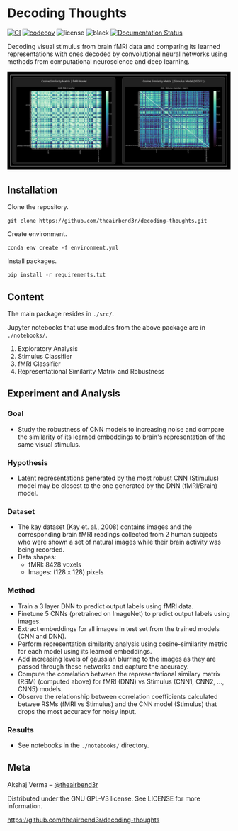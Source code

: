# Decoding Thoughts

[![CI](https://github.com/theairbend3r/decoding-thoughts/actions/workflows/gh-actions-ci.yml/badge.svg)](https://github.com/theairbend3r/decoding-thoughts/actions/workflows/gh-actions-ci.yml) [![codecov](https://codecov.io/gh/theairbend3r/decoding-thoughts/branch/main/graph/badge.svg?token=XHMQYQ4MFX)](https://codecov.io/gh/theairbend3r/decoding-thoughts) ![license](https://img.shields.io/github/license/theairbend3r/decoding-thoughts?color=lightgrey) ![black](https://img.shields.io/badge/code%20style-black-black) [![Documentation Status](https://readthedocs.org/projects/decoding-thoughts/badge/?version=latest)](https://decoding-thoughts.readthedocs.io/en/latest/?badge=latest)

Decoding visual stimulus from brain fMRI data and comparing its learned representations with ones decoded by convolutional neural networks using methods from computational neuroscience and deep learning.

![decoding-thoughts](./docs/decoding-thoughts.png)

## Installation

Clone the repository.

```
git clone https://github.com/theairbend3r/decoding-thoughts.git
```

Create environment.

```
conda env create -f environment.yml
```

Install packages.

```
pip install -r requirements.txt
```

## Content

The main package resides in `./src/`.

Jupyter notebooks that use modules from the above package are in `./notebooks/`.

1. Exploratory Analysis
2. Stimulus Classifier
3. fMRI Classifier
4. Representational Similarity Matrix and Robustness

## Experiment and Analysis

### Goal

- Study the robustness of CNN models to increasing noise and compare the similarity of its learned embeddings to brain's representation of the same visual stimulus.

### Hypothesis

- Latent representations generated by the most robust CNN (Stimulus) model may be closest to the one generated by the DNN (fMRI/Brain) model.

### Dataset

- The kay dataset (Kay et. al., 2008) contains images and the corresponding brain fMRI readings collected from 2 human subjects who were shown a set of natural images while their brain activity was being recorded.
- Data shapes:
  - fMRI: 8428 voxels
  - Images: (128 x 128) pixels

### Method

- Train a 3 layer DNN to predict output labels using fMRI data.
- Finetune 5 CNNs (pretrained on ImageNet) to predict output labels using images.
- Extract embeddings for all images in test set from the trained models (CNN and DNN).
- Perform representation similarity analysis using cosine-similarity metric for each model using its learned embeddings.
- Add increasing levels of gaussian blurring to the images as they are passed through these networks and capture the accuracy.
- Compute the correlation between the representational similary matrix (RSM) (computed above) for fMRI (DNN) vs Stimulus (CNN1, CNN2, ..., CNN5) models.
- Observe the relationship between correlation coefficients calculated betwee RSMs (fMRI vs Stimulus) and the CNN model (Stimulus) that drops the most accuracy for noisy input.

### Results

- See notebooks in the `./notebooks/` directory.

## Meta

Akshaj Verma – [@theairbend3r](https://twitter.com/theairbend3r)

Distributed under the GNU GPL-V3 license. See LICENSE for more information.

https://github.com/theairbend3r/decoding-thoughts
